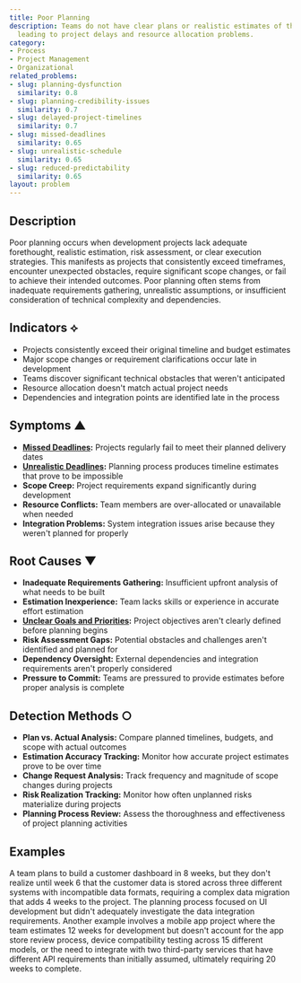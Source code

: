 ```yaml
---
title: Poor Planning
description: Teams do not have clear plans or realistic estimates of the work involved,
  leading to project delays and resource allocation problems.
category:
- Process
- Project Management
- Organizational
related_problems:
- slug: planning-dysfunction
  similarity: 0.8
- slug: planning-credibility-issues
  similarity: 0.7
- slug: delayed-project-timelines
  similarity: 0.7
- slug: missed-deadlines
  similarity: 0.65
- slug: unrealistic-schedule
  similarity: 0.65
- slug: reduced-predictability
  similarity: 0.65
layout: problem
---
```


## Description

Poor planning occurs when development projects lack adequate forethought, realistic estimation, risk assessment, or clear execution strategies. This manifests as projects that consistently exceed timeframes, encounter unexpected obstacles, require significant scope changes, or fail to achieve their intended outcomes. Poor planning often stems from inadequate requirements gathering, unrealistic assumptions, or insufficient consideration of technical complexity and dependencies.

## Indicators ⟡

- Projects consistently exceed their original timeline and budget estimates
- Major scope changes or requirement clarifications occur late in development
- Teams discover significant technical obstacles that weren't anticipated
- Resource allocation doesn't match actual project needs
- Dependencies and integration points are identified late in the process

## Symptoms ▲

- **[Missed Deadlines](missed-deadlines.md):** Projects regularly fail to meet their planned delivery dates
- **[Unrealistic Deadlines](unrealistic-deadlines.md):** Planning process produces timeline estimates that prove to be impossible
- **Scope Creep:** Project requirements expand significantly during development
- **Resource Conflicts:** Team members are over-allocated or unavailable when needed
- **Integration Problems:** System integration issues arise because they weren't planned for properly

## Root Causes ▼

- **Inadequate Requirements Gathering:** Insufficient upfront analysis of what needs to be built
- **Estimation Inexperience:** Team lacks skills or experience in accurate effort estimation
- **[Unclear Goals and Priorities](unclear-goals-and-priorities.md):** Project objectives aren't clearly defined before planning begins
- **Risk Assessment Gaps:** Potential obstacles and challenges aren't identified and planned for
- **Dependency Oversight:** External dependencies and integration requirements aren't properly considered
- **Pressure to Commit:** Teams are pressured to provide estimates before proper analysis is complete

## Detection Methods ○

- **Plan vs. Actual Analysis:** Compare planned timelines, budgets, and scope with actual outcomes
- **Estimation Accuracy Tracking:** Monitor how accurate project estimates prove to be over time
- **Change Request Analysis:** Track frequency and magnitude of scope changes during projects
- **Risk Realization Tracking:** Monitor how often unplanned risks materialize during projects
- **Planning Process Review:** Assess the thoroughness and effectiveness of project planning activities

## Examples

A team plans to build a customer dashboard in 8 weeks, but they don't realize until week 6 that the customer data is stored across three different systems with incompatible data formats, requiring a complex data migration that adds 4 weeks to the project. The planning process focused on UI development but didn't adequately investigate the data integration requirements. Another example involves a mobile app project where the team estimates 12 weeks for development but doesn't account for the app store review process, device compatibility testing across 15 different models, or the need to integrate with two third-party services that have different API requirements than initially assumed, ultimately requiring 20 weeks to complete.